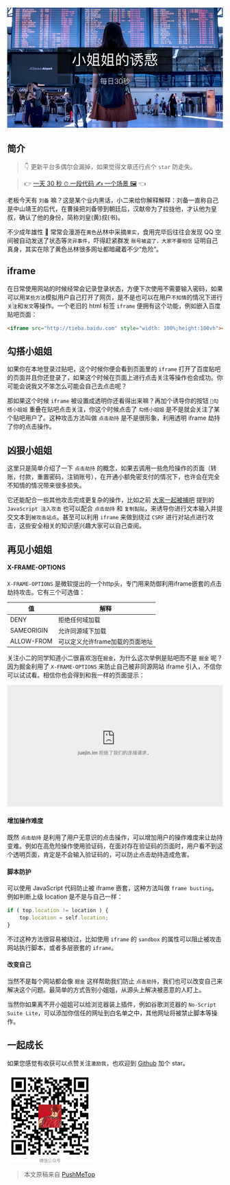 <!-- # 小姐姐的诱惑 -->

![封面](https://raw.githubusercontent.com/pushmetop/resource/master/30-seconds-for-everyday/hijack/poster.png)

## 简介

> 👇 更新平台多偶尔会漏掉，如果觉得文章还行点个 `star` 防走失。

> 👉 [一天 30 秒 ⏱ 一段代码 ✍️ 一个场景 🖼](https://github.com/pushmetop/30-seconds-for-everyday) 👈

老板今天有 `刘备` 嘛？这是某个业内黑话，小二来给你解释解释：刘备一直称自己是中山靖王的后代，在曹操把刘备带到朝廷后，汉献帝为了拉拢他，才认他为皇叔，确认了他的身份，简称刘皇(黄)叔(书)。

不少成年雄性 🐒 常常会漫游在`黄色`丛林中采摘`果实`，食用完毕后往往会发现 QQ 空间被自动发送了状态等`灵异事件`，吓得赶紧群发 `账号被盗了，大家不要相信` 证明自己真身，其实在除了黄色丛林很多网址都暗藏着不少“危险”。

## iframe

在日常使用网站的时候经常会记录登录状态，方便下次使用不需要输入密码，如果可以用`某些方法`模拟用户自己打开了网页，是不是也可以在用户`不知情`的情况下进行`关注`和`发文`等操作。一个老旧的 html 标签 `iframe` 便拥有这个功能，例如嵌入百度贴吧页面：

```html
<iframe src="http://tieba.baidu.com" style="width: 100%;height:100vh"></iframe>
```

## 勾搭小姐姐

如果你在本地登录过贴吧，这个时候你便会看到页面里的 `iframe` 打开了百度贴吧的页面并且你还登录了，如果这个时候在页面上进行点击关注等操作也会成功。你可能会说我又不笨怎么可能会自己去点击呢？

那如果这个时候 `iframe` 被设置成透明你还看得出来嘛？再加个诱导你的按钮 `勾搭小姐姐` 重叠在贴吧点击关注，你这个时候点击了 `勾搭小姐姐` 是不是就会关注了某个贴吧用户了。这种攻击方法叫做 `点击劫持` 是不是很形象，利用透明 iframe 劫持了你的点击操作。

## 凶狠小姐姐

这里只是简单介绍了一下 `点击劫持` 的概念，如果去调用一些危险操作的页面（转账，付款，重置密码，注销账号），在开通小额免密支付的情况下，也许会在完全不知情的情况带来很多损失。

它还能配合一些其他攻击完成更复杂的操作，比如之前 [大家一起被捕吧](https://juejin.im/post/5c92c191f265da610e5eca59) 提到的 `JavaScript 注入攻击` 也可以配合 `点击劫持` 和 `复制黏贴`，来诱导你进行文本输入并提交文本到`被攻击站点`。甚至可以利用 `iframe` 来做到绕过 `CSRF` 进行对站点进行攻击，这些安全相关的知识感兴趣大家可以自己查阅。

## 再见小姐姐

#### X-FRAME-OPTIONS

`X-FRAME-OPTIONS` 是微软提出的一个http头，专门用来防御利用iframe嵌套的点击劫持攻击。它有三个可选值：

| 值 | 解释 |
| --- | --- |
| DENY | 拒绝任何域加载 |
| SAMEORIGIN | 允许同源域下加载 |
| ALLOW-FROM | 可以定义允许frame加载的页面地址 |

关注小二的同学知道小二很喜欢泡在`掘金`，为什么这次举例是贴吧而不是 `掘金` 呢？因为掘金利用了 `X-FRAME-OPTIONS` 来防止自己被非同源网站 iframe 引入，不信你可以试试看。相信你也会得到和我一样的页面提示：

![封面](https://raw.githubusercontent.com/pushmetop/resource/master/30-seconds-for-everyday/hijack/juejin.png)

#### 增加操作难度

既然 `点击劫持` 是利用了用户无意识的点击操作，可以增加用户的操作难度来让劫持变难。例如在高危险操作使用验证码，在面对存在验证码的页面时，用户看不到这个透明页面，肯定是不会输入验证码的，可以防止点击劫持造成危害。

#### 脚本防护

可以使用 JavaScript 代码防止被 iframe 嵌套，这种方法叫做 `frame busting`。例如判断上级 location 是不是与自己一样：

```javascript
if ( top.location != location ) {
    top.location = self.location;
}
```

不过这种方法很容易被绕过，比如使用 `iframe` 的 `sandbox` 的属性可以阻止被攻击网站执行脚本，或者多层嵌套的 `iframe`。

#### 改变自己

当然不是每个网站都会像 `掘金` 这样帮助我们防止 `点击劫持`，我们也可以改变自己来解决这个问题。最简单的方式告别小姐姐，从源头上解决被恶意的人盯上。

当然你如果离不开小姐姐可以给浏览器装上插件，例如谷歌浏览器的 `No-Script Suite Lite`，可以添加你信任的网址到白名单之中，其他网址将被禁止脚本等操作。

## 一起成长

如果您感觉有收获可以点赞关注`激励我`，也欢迎到 [Github](https://github.com/pushmetop/30-seconds-for-everyday) 加个 star。

![微信公众号](https://raw.githubusercontent.com/pushmetop/resource/master/donate/pushmetop.png)

> 本文原稿来自 [PushMeTop](https://github.com/pushmetop)